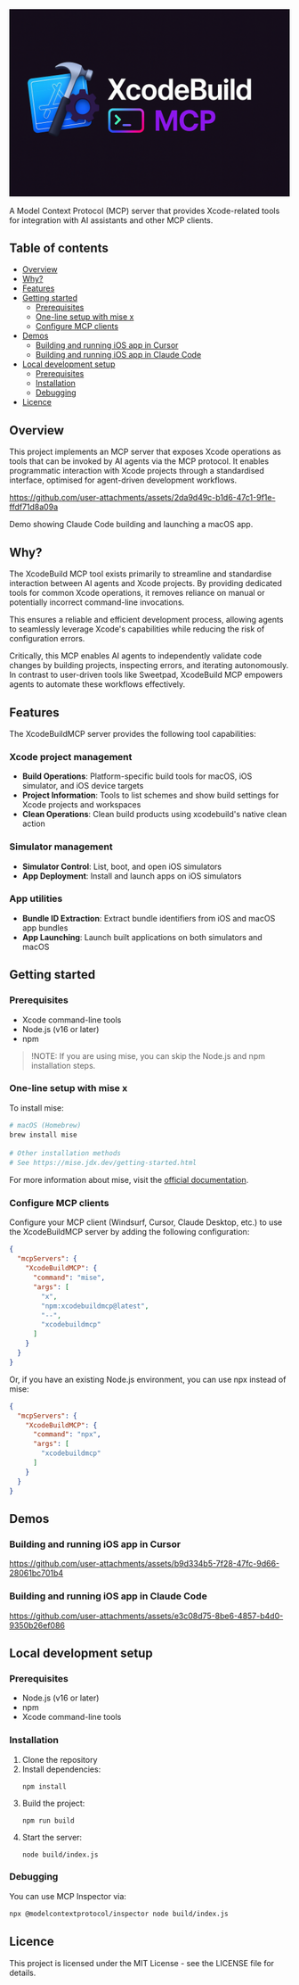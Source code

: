 <img src="banner.png" alt="XcodeBuild MCP" width="600"/>

A Model Context Protocol (MCP) server that provides Xcode-related tools for integration with AI assistants and other MCP clients.

## Table of contents

- [Overview](#overview)
- [Why?](#why)
- [Features](#features)
- [Getting started](#getting-started)
  - [Prerequisites](#prerequisites)
  - [One-line setup with mise x](#one-line-setup-with-mise-x)
  - [Configure MCP clients](#configure-mcp-clients)
- [Demos](#demos)
  - [Building and running iOS app in Cursor](#building-and-running-ios-app-in-cursor)
  - [Building and running iOS app in Claude Code](#building-and-running-ios-app-in-claude-code)
- [Local development setup](#local-development-setup)
  - [Prerequisites](#prerequisites-1)
  - [Installation](#installation)
  - [Debugging](#debugging)
- [Licence](#licence)


## Overview

This project implements an MCP server that exposes Xcode operations as tools that can be invoked by AI agents via the MCP protocol. It enables programmatic interaction with Xcode projects through a standardised interface, optimised for agent-driven development workflows.


https://github.com/user-attachments/assets/2da9d49c-b1d6-47c1-9f1e-ffdf71d8a09a
<caption>Demo showing Claude Code building and launching a macOS app.</caption>

## Why?

The XcodeBuild MCP tool exists primarily to streamline and standardise interaction between AI agents and Xcode projects. By providing dedicated tools for common Xcode operations, it removes reliance on manual or potentially incorrect command-line invocations.

This ensures a reliable and efficient development process, allowing agents to seamlessly leverage Xcode's capabilities while reducing the risk of configuration errors.

Critically, this MCP enables AI agents to independently validate code changes by building projects, inspecting errors, and iterating autonomously. In contrast to user-driven tools like Sweetpad, XcodeBuild MCP empowers agents to automate these workflows effectively.

## Features

The XcodeBuildMCP server provides the following tool capabilities:

### Xcode project management
- **Build Operations**: Platform-specific build tools for macOS, iOS simulator, and iOS device targets
- **Project Information**: Tools to list schemes and show build settings for Xcode projects and workspaces
- **Clean Operations**: Clean build products using xcodebuild's native clean action

### Simulator management
- **Simulator Control**: List, boot, and open iOS simulators 
- **App Deployment**: Install and launch apps on iOS simulators

### App utilities
- **Bundle ID Extraction**: Extract bundle identifiers from iOS and macOS app bundles
- **App Launching**: Launch built applications on both simulators and macOS


## Getting started

### Prerequisites

- Xcode command-line tools
- Node.js (v16 or later)
- npm

> !NOTE: If you are using mise, you can skip the Node.js and npm installation steps.

### One-line setup with mise x

To install mise:
```bash
# macOS (Homebrew)
brew install mise

# Other installation methods
# See https://mise.jdx.dev/getting-started.html
```

For more information about mise, visit the [official documentation](https://mise.jdx.dev/).

### Configure MCP clients

Configure your MCP client (Windsurf, Cursor, Claude Desktop, etc.) to use the XcodeBuildMCP server by adding the following configuration:

```json
{
  "mcpServers": {
    "XcodeBuildMCP": {
      "command": "mise",
      "args": [
        "x",
        "npm:xcodebuildmcp@latest",
        "--",
        "xcodebuildmcp"
      ]
    }
  }
}
```

Or, if you have an existing Node.js environment, you can use npx instead of mise:

```json
{
  "mcpServers": {
    "XcodeBuildMCP": {
      "command": "npx",
      "args": [
        "xcodebuildmcp"
      ]
    }
  }
}
```

## Demos

### Building and running iOS app in Cursor
https://github.com/user-attachments/assets/b9d334b5-7f28-47fc-9d66-28061bc701b4


### Building and running iOS app in Claude Code
https://github.com/user-attachments/assets/e3c08d75-8be6-4857-b4d0-9350b26ef086


## Local development setup

### Prerequisites

- Node.js (v16 or later)
- npm
- Xcode command-line tools

### Installation

1. Clone the repository
2. Install dependencies:
   ```
   npm install
   ```
3. Build the project:
   ```
   npm run build
   ```
4. Start the server:
   ```
   node build/index.js
   ```

### Debugging

You can use MCP Inspector via:

```bash
npx @modelcontextprotocol/inspector node build/index.js
```   

## Licence

This project is licensed under the MIT License - see the LICENSE file for details.
